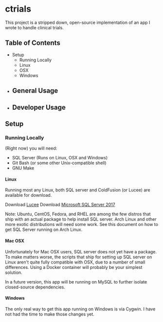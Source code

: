 # ctrials 

This project is a stripped down, open-source implementation of an app I wrote to handle clinical trials.


## Table of Contents

- Setup
	- Running Locally
	- Linux
	- OSX
	- Windows
- General Usage
	- 
- Developer Usage
	- 

## Setup 

### Running Locally

(Right now) you will need:

- SQL Server (Runs on Linux, OSX and Windows)
- Git Bash (or some other Unix-compatible shell)
- GNU Make


#### Linux

Running most any Linux, both SQL server and ColdFusion (or Lucee) are available for download.

Download [Lucee](http://lucee.org) 
Download [Microsoft SQL Server 2017](https://www.microsoft.com/en-us/sql-server/sql-server-downloads)

Note: Ubuntu, CentOS, Fedora, and RHEL are among the few distros that ship with an actual package to help install SQL server.  Arch Linux and other more exotic distributions will need some work.   See this document on how to get SQL Server running on Arch Linux.



#### Mac OSX

Unfortunately for Mac OSX users, SQL server does not yet have a package.  To make matters worse, the scripts that ship for setting up SQL server on Linux aren't quite fully compatible with OSX, due to a number of small differences.  Using a Docker container will probably be your simplest solution.

In a future version, this app will be running on MySQL to further isolate closed-source dependencies.


#### Windows

The only real way to get this app running on Windows is via Cygwin.  I have not had the time to make those changes yet. 

